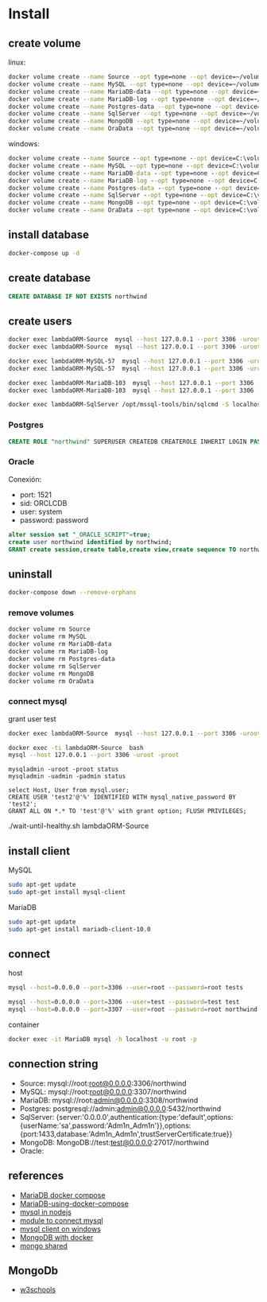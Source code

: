 # Install

## create volume

linux:

``` sh
docker volume create --name Source --opt type=none --opt device=~/volumes/Source --opt o=bind
docker volume create --name MySQL --opt type=none --opt device=~/volumes/MySQL --opt o=bind
docker volume create --name MariaDB-data --opt type=none --opt device=~/volumes/MariaDB-data --opt o=bind
docker volume create --name MariaDB-log --opt type=none --opt device=~/volumes/MariaDB-log --opt o=bind
docker volume create --name Postgres-data --opt type=none --opt device=~/volumes/Postgres-data --opt o=bind
docker volume create --name SqlServer --opt type=none --opt device=~/volumes/SqlServer --opt o=bind
docker volume create --name MongoDB --opt type=none --opt device=~/volumes/MongoDB --opt o=bind
docker volume create --name OraData --opt type=none --opt device=~/volumes/OraData --opt o=bind
```

windows:

``` bat
docker volume create --name Source --opt type=none --opt device=C:\volumes\Source --opt o=bind
docker volume create --name MySQL --opt type=none --opt device=C:\volumes\MySQL --opt o=bind
docker volume create --name MariaDB-data --opt type=none --opt device=C:\volumes\MariaDB-data --opt o=bind
docker volume create --name MariaDB-log --opt type=none --opt device=C:\volumes\MariaDB-log --opt o=bind
docker volume create --name Postgres-data --opt type=none --opt device=C:\volumes\Postgres-data --opt o=bind
docker volume create --name SqlServer --opt type=none --opt device=C:\volumes\SqlServer --opt o=bind
docker volume create --name MongoDB --opt type=none --opt device=C:\volumes\MongoDB --opt o=bind
docker volume create --name OraData --opt type=none --opt device=C:\volumes\OraData --opt o=bind
```

## install database

``` sh
docker-compose up -d
```

## create database

```sql
CREATE DATABASE IF NOT EXISTS northwind
```

## create users

``` sh
docker exec lambdaORM-Source  mysql --host 127.0.0.1 --port 3306 -uroot -proot -e "CREATE USER IF NOT EXISTS 'test'@'%' IDENTIFIED BY 'test';"
docker exec lambdaORM-Source  mysql --host 127.0.0.1 --port 3306 -uroot -proot -e "GRANT ALL ON *.* TO 'test'@'%' with grant option; FLUSH PRIVILEGES;"

docker exec lambdaORM-MySQL-57  mysql --host 127.0.0.1 --port 3306 -uroot -proot -e "CREATE USER IF NOT EXISTS 'test'@'%' IDENTIFIED BY 'test';"
docker exec lambdaORM-MySQL-57  mysql --host 127.0.0.1 --port 3306 -uroot -proot -e "GRANT ALL ON *.* TO 'test'@'%' with grant option; FLUSH PRIVILEGES;"

docker exec lambdaORM-MariaDB-103  mysql --host 127.0.0.1 --port 3306 -uroot -proot -e "CREATE USER IF NOT EXISTS 'test'@'%' IDENTIFIED BY 'test';"
docker exec lambdaORM-MariaDB-103  mysql --host 127.0.0.1 --port 3306 -uroot -proot -e "GRANT ALL ON *.* TO 'test'@'%' with grant option; FLUSH PRIVILEGES;"

docker exec lambdaORM-SqlServer /opt/mssql-tools/bin/sqlcmd -S localhost -U SA -P "Lambda1234!" -Q "CREATE DATABASE northwind; ALTER DATABASE northwind SET READ_COMMITTED_SNAPSHOT ON;"
```

### Postgres

```sql
CREATE ROLE "northwind" SUPERUSER CREATEDB CREATEROLE INHERIT LOGIN PASSWORD 'northwind';
```

### Oracle

Conexión:

- port: 1521
- sid: ORCLCDB
- user: system
- password: password

```sql
alter session set "_ORACLE_SCRIPT"=true;
create user northwind identified by northwind;
GRANT create session,create table,create view,create sequence TO northwind;
```

## uninstall

``` sh
docker-compose down --remove-orphans
```

### remove volumes

``` sh
docker volume rm Source
docker volume rm MySQL
docker volume rm MariaDB-data
docker volume rm MariaDB-log
docker volume rm Postgres-data
docker volume rm SqlServer
docker volume rm MongoDB
docker volume rm OraData
```

### connect mysql

grant user test

``` sh
docker exec lambdaORM-Source  mysql --host 127.0.0.1 --port 3306 -uroot -proot -e "GRANT ALL ON *.* TO 'test'@'%' with grant option; FLUSH PRIVILEGES;"

```

``` sh
docker exec -ti lambdaORM-Source  bash
mysql --host 127.0.0.1 --port 3306 -uroot -proot
```

``` mysql
mysqladmin -uroot -proot status
mysqladmin -uadmin -padmin status

select Host, User from mysql.user;
CREATE USER 'test2'@'%' IDENTIFIED WITH mysql_native_password BY 'test2';
GRANT ALL ON *.* TO 'test'@'%' with grant option; FLUSH PRIVILEGES;

```

./wait-until-healthy.sh lambdaORM-Source

## install client

MySQL

``` sh
sudo apt-get update
sudo apt-get install mysql-client
```

MariaDB

``` sh
sudo apt-get update
sudo apt-get install mariadb-client-10.0
```

## connect

host

``` sh
mysql --host=0.0.0.0 --port=3306 --user=root --password=root tests

mysql --host=0.0.0.0 --port=3306 --user=test --password=test test
mysql --host=0.0.0.0 --port=3307 --user=root --password=root northwind
```

container

``` sh
docker exec -it MariaDB mysql -h localhost -u root -p 
```

## connection string

- Source: mysql://root:root@0.0.0.0:3306/northwind
- MySQL: mysql://root:root@0.0.0.0:3307/northwind
- MariaDB: mysql://root:admin@0.0.0.0:3308/northwind
- Postgres: postgresql://admin:admin@0.0.0.0:5432/northwind
- SqlServer: {server:'0.0.0.0',authentication:{type:'default',options:{userName:'sa',password:'Adm1n_Adm1n'}},options:{port:1433,database:'Adm1n_Adm1n',trustServerCertificate:true}}
- MongoDB: MongoDB://test:test@0.0.0.0:27017/northwind
- Oracle:

## references

- [MariaDB docker compose](https://github.com/monstrenyatko/docker-rpi-mariadb)
- [MariaDB-using-docker-compose](https://learntubes.com/how-to-install-mariadb-using-docker-compose)
- [mysql in nodejs](https://evertpot.com/executing-a-mysql-query-in-nodejs/)
- [module to connect mysql](https://www.npmjs.com/package/mysq)
- [mysql client on windows](https://dev.mysql.com/doc/mysql-shell/8.0/en/mysql-shell-install-windows-quick.html#:~:text=To%20install%20MySQL%20Shell%20on,steps%20in%20the%20Setup%20Wizard.)
- [MongoDB with docker](https://citizix.com/how-to-run-MongoDB-with-docker-and-docker-compose/)
- [mongo shared](https://github.com/bitnami/bitnami-docker-MongoDB/issues/208)

## MongoDb

- [w3schools](https://www.w3schools.com/nodejs/nodejs_mongodb_createcollection.asp)
